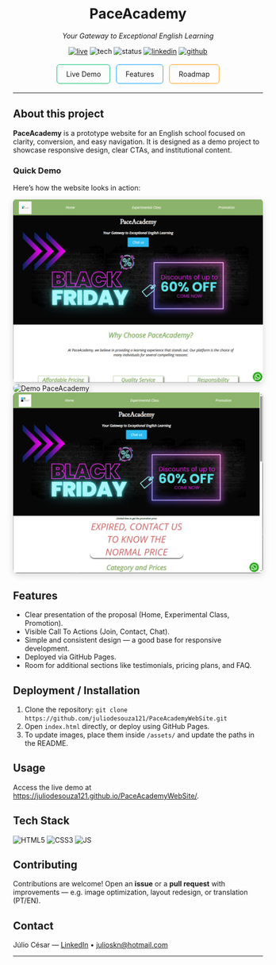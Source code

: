 <div align="center">
  <h1>PaceAcademy</h1>
  <p><em>Your Gateway to Exceptional English Learning</em></p>

  <p>
    <a href="https://juliodesouza121.github.io/PaceAcademyWebSite/"><img src="https://img.shields.io/badge/Live-Website-brightgreen" alt="live"></a>
    <img src="https://img.shields.io/badge/Tech-HTML_CSS_JS-informational" alt="tech">
    <img src="https://img.shields.io/badge/Status-✅%20Deployed-success" alt="status">
    <a href="https://www.linkedin.com/in/júlio-césar-de-souza-0a8798233/"><img src="https://img.shields.io/badge/LinkedIn-%230077B5.svg?logo=linkedin&logoColor=white" alt="linkedin"></a>
    <a href="https://github.com/juliodesouza121/PaceAcademyWebSite"><img src="https://img.shields.io/badge/GitHub-Repo-181717?logo=github&logoColor=white" alt="github"></a>
  </p>

  <p>
    <a href="https://juliodesouza121.github.io/PaceAcademyWebSite/" style="text-decoration:none;padding:10px 18px;border-radius:6px;border:1px solid #0b6;display:inline-block;margin:4px;">Live Demo</a>
    <a href="#features" style="text-decoration:none;padding:10px 18px;border-radius:6px;border:1px solid #09f;display:inline-block;margin:4px;">Features</a>
    <a href="#roadmap" style="text-decoration:none;padding:10px 18px;border-radius:6px;border:1px solid #f90;display:inline-block;margin:4px;">Roadmap</a>
  </p>
</div>

<hr>


<h2 id="about">About this project</h2>
<p>
  <strong>PaceAcademy</strong> is a prototype website for an English school focused on clarity, conversion, and easy navigation.  
  It is designed as a demo project to showcase responsive design, clear CTAs, and institutional content.
</p>


<h3>Quick Demo</h3>
<p>Here’s how the website looks in action:</p>
<p>
  <img src="images/homePage.PNG" alt="Demo PaceAcademy" style="max-width:100%;border-radius:8px;box-shadow:0 4px 14px rgba(0,0,0,0.15);">
<img src="images/Experimental_class.PNG" alt="Demo PaceAcademy" style="max-width:100%;border-radius:8px;box-shadow:0 4px 14px rgba(0,0,0,0.15);">
<img src="images/Promotion.PNG" alt="Demo PaceAcademy" style="max-width:100%;border-radius:8px;box-shadow:0 4px 14px rgba(0,0,0,0.15);">
</p>

<h2 id="features">Features</h2>
<ul>
  <li>Clear presentation of the proposal (Home, Experimental Class, Promotion).</li>
  <li>Visible Call To Actions (Join, Contact, Chat).</li>
  <li>Simple and consistent design — a good base for responsive development.</li>
  <li>Deployed via GitHub Pages.</li>
  <li>Room for additional sections like testimonials, pricing plans, and FAQ.</li>
</ul>



<h2 id="installation">Deployment / Installation</h2>
<ol>
  <li>Clone the repository: <code>git clone https://github.com/juliodesouza121/PaceAcademyWebSite.git</code></li>
  <li>Open <code>index.html</code> directly, or deploy using GitHub Pages.</li>
  <li>To update images, place them inside <code>/assets/</code> and update the paths in the README.</li>
</ol>


<h2 id="usage">Usage</h2>
<p>
  Access the live demo at <a href="https://juliodesouza121.github.io/PaceAcademyWebSite/">https://juliodesouza121.github.io/PaceAcademyWebSite/</a>.  
</p>


<h2 id="tech">Tech Stack</h2>
<p>
  <img src="https://img.shields.io/badge/HTML5-E34F26?logo=html5&logoColor=white" alt="HTML5">
  <img src="https://img.shields.io/badge/CSS3-1572B6?logo=css3&logoColor=white" alt="CSS3">
  <img src="https://img.shields.io/badge/JavaScript-F7DF1E?logo=javascript&logoColor=black" alt="JS">
</p>


<h2 id="contributing">Contributing</h2>
<p>
  Contributions are welcome!  
  Open an <strong>issue</strong> or a <strong>pull request</strong> with improvements — e.g. image optimization, layout redesign, or translation (PT/EN).
</p>

<h2 id="contact">Contact</h2>
<p>
  Júlio César — <a href="https://www.linkedin.com/in/júlio-césar-de-souza-0a8798233/">LinkedIn</a> •
  <a href="mailto:julioskn@hotmail.com">julioskn@hotmail.com</a>
</p>
<hr>

